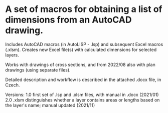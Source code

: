 # A set of macros for obtaining a list of dimensions from an AutoCAD drawing.

Includes AutoCAD macros (in AutoLISP - .lsp) and subsequent Excel macros (.xlsm).
Creates new Excel file(s) with calculated dimensions for selected layers.

Works with drawings of cross sections, and from 2022/08 also with plan drawings (using separate files).

Detailed description and workflow is described in the attached .docx file, in Czech.

Versions:
1.0 first set of .lsp and .xlsm files, with manual in .docx (2021/01)
2.0 .xlsm distinguishes whether a layer contains areas or lengths based on the layer's name;
    manual updated (2021/11)